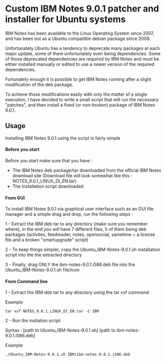 # Custom IBM Notes 9.0.1 patcher and installer for Ubuntu systems

IBM Notes has been available to the Linux Operating System since 2007, and has been out as a Ubuntu compatible debian package since 2008.

Unfortunately Ubuntu has a tendency to deprecate many packages at each major update, some of them unfortunately even being dependencies. Some of those deprecated dependencies are required by IBM Notes and must be either installed manually or edited to use a newer version of the required dependencies.

Fortunately enough it is possible to get IBM Notes running after a slight modification of the deb package.

To achieve those modifications easily with only the matter of a single execution, I have decided to write a small script that will run the necessary "patches", and then install a fixed (or non-broken) package of IBM Notes 9.0.1.

## Usage

Installing IBM Notes 9.0.1 using the script is fairly simple

#### Before you start

Before you start make sure that you have :

* The IBM Notes deb package/tar downloaded from the official IBM Notes download site (Download file will look somewhat like this : NOTES_9.0.1_LINUX_DI_EN.tar)
* The Installation script downloaded

#### From GUI

To install IBM Notes 9.0.1 via graphical user interface such as an GUI file manager and a simple drag and drop, run the following steps :

1 - Extract the IBM deb tar to any directory (make sure you remember where), in the end you will have 7 different files, 5 of them being deb packages (activites, feedreader, notes, opensocial, sametime + a license file and a broken "smartupgrade" script)

2 - To keep things simpler, copy the Ubuntu_IBM-Notes-9.0.1.sh installation script into the the extracted directory

3 - Finally, drag ONLY the ibm-notes-9.0.1.i586.deb file into the Ubuntu_IBM-Notes-9.0.1.sh file/icon

#### From Command line

1 - Extract the IBM deb tar to any directory using the tar xvf command

Example
```
tar xvf NOTES_9.0.1_LINUX_DI_EN.tar -C IBM
```

2 - Run the insllation script

Syntax : \[path to Ubuntu_IBM-Notes-9.0.1.sh\] \[path to ibm-notes-9.0.1.i586.deb\]

Example
```
./Ubuntu_IBM-Notes-9.0.1.sh IBM/ibm-notes-9.0.1.i586.deb
```

###
